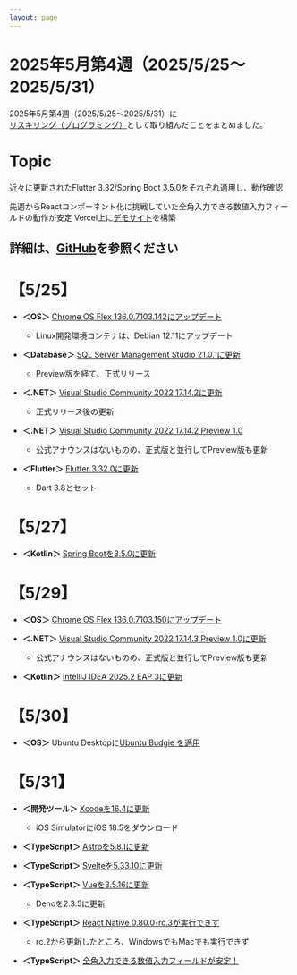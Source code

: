 ```yaml
---
layout: page
---
```

# 2025年5月第4週（2025/5/25～2025/5/31）

2025年5月第4週（2025/5/25～2025/5/31）に[リスキリング（プログラミング）](https://tatsukiyoshi.github.io/)として取り組んだことをまとめました。

# Topic
近々に更新されたFlutter 3.32/Spring Boot 3.5.0をそれぞれ適用し、動作確認

先週からReactコンポーネント化に挑戦していた全角入力できる数値入力フィールドの動作が安定
Vercel上に[デモサイト](https://ya-full-width-input-field.vercel.app/)を構築

詳細は、[GitHub](https://tatsukiyoshi.github.io/)を参照ください
---
# 【5/25】
- **＜OS＞**  [Chrome OS Flex 136.0.7103.142にアップデート](https://chromereleases.googleblog.com/search/label/ChromeOS%20Flex)
  - Linux開発環境コンテナは、Debian 12.11にアップデート

- **＜Database＞** [SQL Server Management Studio 21.0.1に更新](https://learn.microsoft.com/ja-jp/sql/ssms/ssms-21/release-notes-21?view=sql-server-ver16)
  - Preview版を経て、正式リリース

- **＜.NET＞** [Visual Studio Community 2022 17.14.2に更新](https://learn.microsoft.com/en-us/visualstudio/releases/2022/release-notes)
  - 正式リリース後の更新

- **＜.NET＞** [Visual Studio Community 2022 17.14.2 Preview 1.0](https://learn.microsoft.com/en-us/visualstudio/releases/2022/release-notes-preview)
  - 公式アナウンスはないものの、正式版と並行してPreview版も更新

- **＜Flutter＞** [Flutter 3.32.0に更新](https://docs.flutter.dev/release/release-notes)
  - Dart 3.8とセット

# 【5/27】
- **＜Kotlin＞** [Spring Bootを3.5.0に更新](https://spring.io/projects/spring-boot)

# 【5/29】
- **＜OS＞**  [Chrome OS Flex 136.0.7103.150にアップデート](https://chromereleases.googleblog.com/search/label/ChromeOS%20Flex)

- **＜.NET＞** [Visual Studio Community 2022 17.14.3 Preview 1.0に更新](https://learn.microsoft.com/en-us/visualstudio/releases/2022/release-notes-preview)
  - 公式アナウンスはないものの、正式版と並行してPreview版も更新

- **＜Kotlin＞** [IntelliJ IDEA 2025.2 EAP 3に更新](https://www.jetbrains.com/ja-jp/idea/)

# 【5/30】
- **＜OS＞** Ubuntu Desktopに[Ubuntu Budgie を適用](https://buddiesofbudgie.org/)

# 【5/31】
- **＜開発ツール＞** [Xcodeを16.4に更新](https://developer.apple.com/jp/xcode/)
  - iOS SimulatorにiOS 18.5をダウンロード

- **＜TypeScript＞** [Astroを5.8.1に更新](https://astro.build/)

- **＜TypeScript＞** [Svelteを5.33.10に更新](https://svelte.dev/)

- **＜TypeScript＞** [Vueを3.5.16に更新](https://jp.vuejs.org/)
  - Denoを2.3.5に更新

- **＜TypeScript＞** [React Native 0.80.0-rc.3が実行できず](https://reactnative.dev/)
  - rc.2から更新したところ、WindowsでもMacでも実行できず

- **＜TypeScript＞** [全角入力できる数値入力フィールドが安定！](https://ya-full-width-input-field.vercel.app/)
